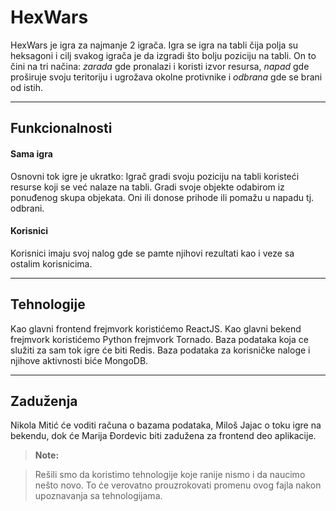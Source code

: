 HexWars
===================

HexWars je igra za najmanje 2 igrača. Igra se igra na tabli čija polja su heksagoni i cilj svakog igrača je da izgradi što bolju poziciju na tabli. On to čini na tri načina:  *zarada* gde pronalazi i koristi izvor resursa, *napad* gde proširuje svoju teritoriju i ugrožava okolne protivnike i *odbrana* gde se brani od istih.

----------


Funkcionalnosti
-------------

#### <i class="icon-refresh"></i> Sama igra

Osnovni tok igre je ukratko: Igrač gradi svoju poziciju na tabli koristeći resurse koji se već nalaze na tabli. Gradi svoje objekte odabirom iz ponuđenog skupa objekata. Oni ili donose prihode ili pomažu u napadu tj. odbrani. 

#### <i class="icon-user"></i>Korisnici

Korisnici imaju svoj nalog gde se pamte njihovi rezultati kao i veze sa ostalim korisnicima.

----------


Tehnologije
-------------------

Kao glavni frontend frejmvork koristićemo ReactJS.
Kao glavni bekend frejmvork koristićemo Python frejmvork Tornado.
Baza podataka koja ce služiti za sam tok igre će biti Redis.
Baza podataka za korisničke naloge i njihove aktivnosti biće MongoDB.

----------

Zaduženja
-------------

Nikola Mitić će voditi računa o bazama podataka, Miloš Jajac o toku igre na bekendu, dok će Marija Ðordevic biti zadužena za frontend deo aplikacije.

> **Note:**

>  Rešili smo da koristimo tehnologije koje ranije nismo i da naucimo nešto novo. To će verovatno prouzrokovati promenu ovog fajla nakon upoznavanja sa tehnologijama.